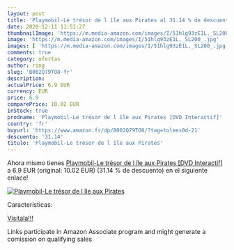 ```yaml
---
layout: post
title: 'Playmobil-Le trésor de l île aux Pirates al 31.14 % de descuento'
date: 2020-12-11 11:51:27
thumbnailImage: 'https://m.media-amazon.com/images/I/51hlg93zE1L._SL200_.jpg'
image: 'https://m.media-amazon.com/images/I/51hlg93zE1L._SL200_.jpg'
images: [ 'https://m.media-amazon.com/images/I/51hlg93zE1L._SL200_.jpg' ]
comments: true
category: ofertas
author: ring
slug: 'B002Q79TO8-fr'
description:
actualPrice: 6.9 EUR
currency: EUR
price: 6.9
comparePrice: 10.02 EUR
inStock: true
prodname: 'Playmobil-Le trésor de l île aux Pirates [DVD Interactif]'
country: 'fr'
buyurl: 'https://www.amazon.fr/dp/B002Q79TO8/?tag=tolees0d-21'
descuento: '31.14'
titulo: 'Playmobil-Le trésor de l île aux Pirates'
---
```


Ahora mismo tienes [Playmobil-Le trésor de l île aux Pirates [DVD Interactif]](https://www.amazon.fr/dp/B002Q79TO8/?tag=tolees0d-21) a 6.9 EUR (original: 10.02 EUR) (31.14 %  de descuento) en el siguiente enlace!

[![Playmobil-Le trésor de l île aux Pirates](https://m.media-amazon.com/images/I/51hlg93zE1L._SL200_.jpg)](https://www.amazon.fr/dp/B002Q79TO8/?tag=tolees0d-21)

Características:


[Visítala!!!](https://www.amazon.fr/dp/B002Q79TO8/?tag=tolees0d-21)

Links participate in Amazon Associate program and might generate a comission on qualifying sales
